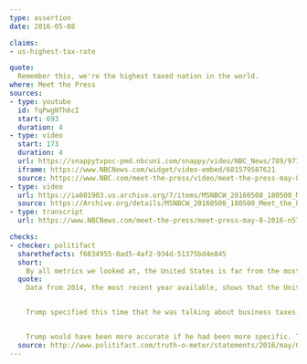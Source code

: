```yaml
---
type: assertion
date: 2016-05-08

claims:
- us-highest-tax-rate

quote:
  Remember this, we're the highest taxed nation in the world.
where: Meet the Press
sources:
- type: youtube
  id: fqPwgNTh6cI
  start: 693
  duration: 4
- type: video
  start: 173
  duration: 4
  url: https://snappytvpoc-pmd.nbcuni.com/snappy/video/NBC_News/789/971/mtp_trumptaxes_160508_1462720123549_1528000.mp4?hdnea=st=1504284638~exp=1504284698~acl=/snappy/video/NBC_News/789/971/mtp_trumptaxes_160508_146272012*~id=bece2e37-bd04-4090-b402-dbd1df4126ad~hmac=cded1e49125f7131a109586b2554ea4a1e970d036362a8b3da045a49634b85e0
  iframe: https://www.NBCNews.com/widget/video-embed/681579587621
  source: https://www.NBC.com/meet-the-press/video/meet-the-press-may-8-2016/3031270
- type: video
  url: https://ia601903.us.archive.org/7/items/MSNBCW_20160508_180500_Meet_the_Press/MSNBCW_20160508_180500_Meet_the_Press.mp4?start=698&end=702&exact=1&ignore=x.mp4
  source: https://Archive.org/details/MSNBCW_20160508_180500_Meet_the_Press/start/698/end/702
- type: transcript
  url: https://www.NBCNews.com/meet-the-press/meet-press-may-8-2016-n570111

checks:
- checker: politifact
  sharethefacts: f6834955-0ad5-4af2-934d-51375bd4e845
  short:
    By all metrics we looked at, the United States is far from the most taxed nation overall and for businesses.
  quote:
    Data from 2014, the most recent year available, shows that the United States wasn’t the most highly taxed by the typical metrics and actually places near the bottom or around the middle of the pack.


    Trump specified this time that he was talking about business taxes, but the essential data doesn’t back him there, either.


    Trump would have been more accurate if he had been more specific. The United States does have one of the highest top marginal corporate tax rates in the world. However, companies pay less in practice because they can take deductions and exclusions. When we look at the actual tax burden on U.S. companies, it’s far from highest in the world.
  source: http://www.politifact.com/truth-o-meter/statements/2016/may/08/donald-trump/donald-trump-us-not-highest-taxed-nation-in-world/
---
```

